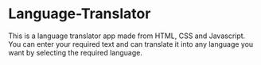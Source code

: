 # Language-Translator

This is a language translator app made from HTML, CSS and Javascript. <br>
You can enter your required text and can translate it into any language you want by selecting the required language.
